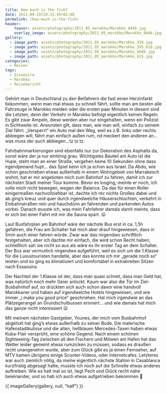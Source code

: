 ```yaml
---
title: How much is the fish?
date: 2011-09-25T20:31:45+02:00
permalink: /how-much-is-the-fish/
header:
    teaser: assets/photography/2011_05_marokko/Marokko_604b.jpg
    overlay_image: assets/photography/2011_05_marokko/Marokko_604b.jpg
gallery:
  - image_path: assets/photography/2011_05_marokko/Marokko_558.jpg
  - image_path: assets/photography/2011_05_marokko/Marokko_595_618.jpg
  - image_path: assets/photography/2011_05_marokko/Marokko_604b.jpg
  - image_path: assets/photography/2011_05_marokko/Marokko_615.jpg
categories:
  - Reisen
tags:
  - Essaouira
  - Marokko
  - Reisebericht
---
```


Gehört man in Deutschland zu den Beifahrern die fast einen Herzinfarkt bekommen, wenn man mal etwas zu schnell fährt, 
sollte man am besten alle Fahrzeuge in Marokko meiden oder die ersten paar Minuten in diesem sind die Letzten, 
denn der Verkehr in Marokko befolgt eigentlich keinen Regeln. Es gibt zwar Ampeln, 
diese werden aber nur eingehalten, wenn ein Polizist in Sichtweite ist. Ansonsten gilt, dass man, wie man will, einfach zu seinem Ziel fährt. 
„Versperrt“ ein Auto mal den Weg, weil es z.B. links oder rechts abbiegen will, fährt man einfach außen rum, 
nd meckert den anderen an…was muss der auch abbiegen…tz tz tz.  

Fahrbahnmarkierungen sind ebenfalls nur zur Dekoration des Asphalts da, sonst wäre der ja nur eintönig grau. 
Wichtigstes Bauteil am Auto ist die Hupe, steht man an einer Straße, vergehen keine 10 Sekunden ohne dass irgendjemand hupt…
das Spiel kenn ich ja schon aus Israel.
Da Abdo, wie schon geschrieben etwas außerhalb in einem Wohngebiet von Marrakesch wohnt, hat er mir angeboten mich zum Bahnhof zu fahren, 
damit ich zur nächsten Stadt meiner Tour komme. Bevor es losging, meinte er noch, ich solle mich nicht bewegen, wegen der Balance. 
Da das für einen Roller einigermaßen nachvollziehbar ist, dachte ich mir nichts Großes dabei und ab ging’s kreuz und quer 
durch irgendwelche Häuserschluchten, verkehrt in Einbahnstraßen rein und hauchdünn an fahrenden und parkenden Autos vorbei. 
Danach wusste ich, was mein Fahrlehrer damals damit meinte, dass er sich bei einer Fahrt mit mir die Sauna spart. 😛

Laut Busfahrplan am Bahnhof wäre der nächste Bus erst in ca. 1,5h gefahren, die Frau am Schalter hat mich aber drauf hingewiesen, 
dass in 5min auch einer fahren würde. Zwar war das nirgendwo schriftlich festgehalten, aber ich dachte mir einfach, 
die wird schon Recht haben, schließlich sah sie nicht so aus als wäre es ihr erster Tag an dem Schalter. 
Der Bus war vermutlich nirgendwo aufgeführt, weil es sich um die 1.Klasse für die Luxustouristen handelte, 
aber das konnte ich mir „gerade noch so“ leisten und so ging es klimatisiert und komfortabel in extrabreiten Sitzen nach Essaouira.

Der Nachteil der 1.Klasse ist der, dass man quasi schreit, dass man Geld hat, was natürlich noch mehr Geier anlockt. 
Kaum war also die Tür im Ziel-Busbahnhof auf, so drückten sich auch schon davor eine handvoll Marokkaner und haben auf irgendwelche Hotels hingewiesen, 
und wie immer „i make you good price“ geschriehen. Hat mich irgendwie an das Plätzegerangel an Grundschulbussen erinnert…
und wie damals hat mich das ganze nicht interessiert 😛

Mit meinem nächsten Gastgeber, Younes, der mich vom Busbahnhof abgeholt hat ging’s etwas außerhalb zu seiner Bude. 
Die malerische Hafenstadtkulisse und die alten, hellblauen Mercedes-Taxen haben etwas Kuba-Flair versprüht, eine schöne Gegend. 
Nach einem schönen Sightseeing-Tag zwischen all den Fischern und Möwen am Hafen hat das Wetter leider gemeint etwas rumzicken zu müssen, 
sodass es draußen recht unangenehm wurde, aber zum Glück gibt es ja einen Fernseher, auf MTV kamen übrigens einige Scooter-Videos, 
oder Internetcafes. Letzteres war auch ziemlich nötig, da meine eigentlich nächste Station in Casablanca kurzfristig 
abgesagt hatte, musste ich noch auf die Schnelle etwas anderes auftreiben. 
Wie es halt mal so ist, liegt Pech und Glück recht nahe beieinander, und so hab ich auch etwas aufgetrieben bekommen 🙂

{{ imageGallery(gallery, null, "half") }}
